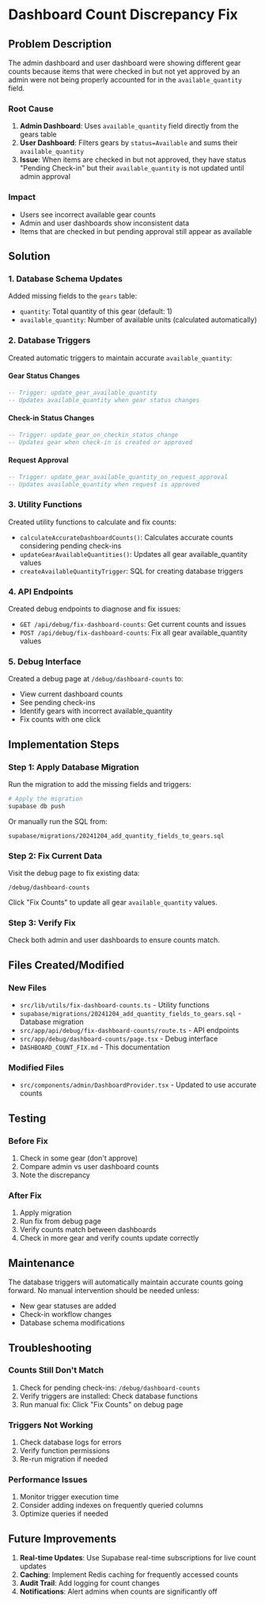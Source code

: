 # Dashboard Count Discrepancy Fix

## Problem Description

The admin dashboard and user dashboard were showing different gear counts because items that were checked in but not yet approved by an admin were not being properly accounted for in the `available_quantity` field.

### Root Cause

1. **Admin Dashboard**: Uses `available_quantity` field directly from the gears table
2. **User Dashboard**: Filters gears by `status=Available` and sums their `available_quantity`
3. **Issue**: When items are checked in but not approved, they have status "Pending Check-in" but their `available_quantity` is not updated until admin approval

### Impact

- Users see incorrect available gear counts
- Admin and user dashboards show inconsistent data
- Items that are checked in but pending approval still appear as available

## Solution

### 1. Database Schema Updates

Added missing fields to the `gears` table:

- `quantity`: Total quantity of this gear (default: 1)
- `available_quantity`: Number of available units (calculated automatically)

### 2. Database Triggers

Created automatic triggers to maintain accurate `available_quantity`:

#### Gear Status Changes

```sql
-- Trigger: update_gear_available_quantity
-- Updates available_quantity when gear status changes
```

#### Check-in Status Changes

```sql
-- Trigger: update_gear_on_checkin_status_change
-- Updates gear when check-in is created or approved
```

#### Request Approval

```sql
-- Trigger: update_gear_available_quantity_on_request_approval
-- Updates available_quantity when request is approved
```

### 3. Utility Functions

Created utility functions to calculate and fix counts:

- `calculateAccurateDashboardCounts()`: Calculates accurate counts considering pending check-ins
- `updateGearAvailableQuantities()`: Updates all gear available_quantity values
- `createAvailableQuantityTrigger`: SQL for creating database triggers

### 4. API Endpoints

Created debug endpoints to diagnose and fix issues:

- `GET /api/debug/fix-dashboard-counts`: Get current counts and issues
- `POST /api/debug/fix-dashboard-counts`: Fix all gear available_quantity values

### 5. Debug Interface

Created a debug page at `/debug/dashboard-counts` to:

- View current dashboard counts
- See pending check-ins
- Identify gears with incorrect available_quantity
- Fix counts with one click

## Implementation Steps

### Step 1: Apply Database Migration

Run the migration to add the missing fields and triggers:

```bash
# Apply the migration
supabase db push
```

Or manually run the SQL from:

```
supabase/migrations/20241204_add_quantity_fields_to_gears.sql
```

### Step 2: Fix Current Data

Visit the debug page to fix existing data:

```
/debug/dashboard-counts
```

Click "Fix Counts" to update all gear `available_quantity` values.

### Step 3: Verify Fix

Check both admin and user dashboards to ensure counts match.

## Files Created/Modified

### New Files

- `src/lib/utils/fix-dashboard-counts.ts` - Utility functions
- `supabase/migrations/20241204_add_quantity_fields_to_gears.sql` - Database migration
- `src/app/api/debug/fix-dashboard-counts/route.ts` - API endpoints
- `src/app/debug/dashboard-counts/page.tsx` - Debug interface
- `DASHBOARD_COUNT_FIX.md` - This documentation

### Modified Files

- `src/components/admin/DashboardProvider.tsx` - Updated to use accurate counts

## Testing

### Before Fix

1. Check in some gear (don't approve)
2. Compare admin vs user dashboard counts
3. Note the discrepancy

### After Fix

1. Apply migration
2. Run fix from debug page
3. Verify counts match between dashboards
4. Check in more gear and verify counts update correctly

## Maintenance

The database triggers will automatically maintain accurate counts going forward. No manual intervention should be needed unless:

- New gear statuses are added
- Check-in workflow changes
- Database schema modifications

## Troubleshooting

### Counts Still Don't Match

1. Check for pending check-ins: `/debug/dashboard-counts`
2. Verify triggers are installed: Check database functions
3. Run manual fix: Click "Fix Counts" on debug page

### Triggers Not Working

1. Check database logs for errors
2. Verify function permissions
3. Re-run migration if needed

### Performance Issues

1. Monitor trigger execution time
2. Consider adding indexes on frequently queried columns
3. Optimize queries if needed

## Future Improvements

1. **Real-time Updates**: Use Supabase real-time subscriptions for live count updates
2. **Caching**: Implement Redis caching for frequently accessed counts
3. **Audit Trail**: Add logging for count changes
4. **Notifications**: Alert admins when counts are significantly off
